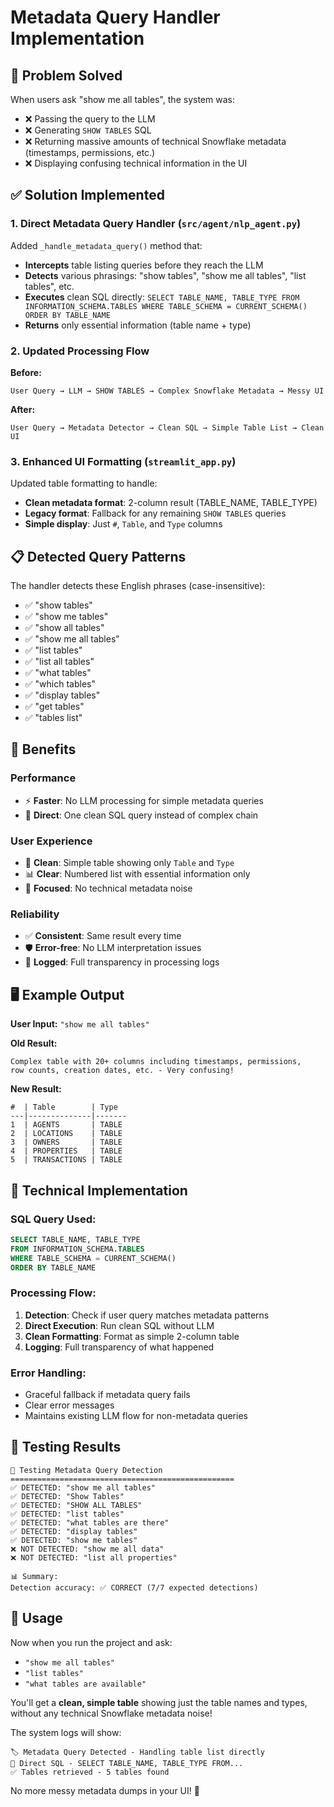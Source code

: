 # Metadata Query Handler Implementation

## 🎯 **Problem Solved**
When users ask "show me all tables", the system was:
- ❌ Passing the query to the LLM
- ❌ Generating `SHOW TABLES` SQL
- ❌ Returning massive amounts of technical Snowflake metadata (timestamps, permissions, etc.)
- ❌ Displaying confusing technical information in the UI

## ✅ **Solution Implemented**

### **1. Direct Metadata Query Handler** (`src/agent/nlp_agent.py`)

Added `_handle_metadata_query()` method that:
- **Intercepts** table listing queries before they reach the LLM
- **Detects** various phrasings: "show tables", "show me all tables", "list tables", etc.
- **Executes** clean SQL directly: `SELECT TABLE_NAME, TABLE_TYPE FROM INFORMATION_SCHEMA.TABLES WHERE TABLE_SCHEMA = CURRENT_SCHEMA() ORDER BY TABLE_NAME`
- **Returns** only essential information (table name + type)

### **2. Updated Processing Flow**

**Before:**
```
User Query → LLM → SHOW TABLES → Complex Snowflake Metadata → Messy UI
```

**After:**
```
User Query → Metadata Detector → Clean SQL → Simple Table List → Clean UI
```

### **3. Enhanced UI Formatting** (`streamlit_app.py`)

Updated table formatting to handle:
- **Clean metadata format**: 2-column result (TABLE_NAME, TABLE_TYPE)
- **Legacy format**: Fallback for any remaining `SHOW TABLES` queries
- **Simple display**: Just `#`, `Table`, and `Type` columns

## 📋 **Detected Query Patterns**

The handler detects these English phrases (case-insensitive):
- ✅ "show tables"
- ✅ "show me tables" 
- ✅ "show all tables"
- ✅ "show me all tables"
- ✅ "list tables"
- ✅ "list all tables"
- ✅ "what tables"
- ✅ "which tables"
- ✅ "display tables"
- ✅ "get tables"
- ✅ "tables list"

## 🎯 **Benefits**

### **Performance**
- ⚡ **Faster**: No LLM processing for simple metadata queries
- 🔄 **Direct**: One clean SQL query instead of complex chain

### **User Experience**
- 🧹 **Clean**: Simple table showing only `Table` and `Type`
- 📊 **Clear**: Numbered list with essential information only
- 🎯 **Focused**: No technical metadata noise

### **Reliability**
- ✅ **Consistent**: Same result every time
- 🛡️ **Error-free**: No LLM interpretation issues
- 📝 **Logged**: Full transparency in processing logs

## 🖥️ **Example Output**

**User Input:** `"show me all tables"`

**Old Result:**
```
Complex table with 20+ columns including timestamps, permissions, 
row counts, creation dates, etc. - Very confusing!
```

**New Result:**
```
#  | Table        | Type
---|--------------|-------
1  | AGENTS       | TABLE
2  | LOCATIONS    | TABLE  
3  | OWNERS       | TABLE
4  | PROPERTIES   | TABLE
5  | TRANSACTIONS | TABLE
```

## 🔧 **Technical Implementation**

### **SQL Query Used:**
```sql
SELECT TABLE_NAME, TABLE_TYPE 
FROM INFORMATION_SCHEMA.TABLES 
WHERE TABLE_SCHEMA = CURRENT_SCHEMA() 
ORDER BY TABLE_NAME
```

### **Processing Flow:**
1. **Detection**: Check if user query matches metadata patterns
2. **Direct Execution**: Run clean SQL without LLM
3. **Clean Formatting**: Format as simple 2-column table
4. **Logging**: Full transparency of what happened

### **Error Handling:**
- Graceful fallback if metadata query fails
- Clear error messages
- Maintains existing LLM flow for non-metadata queries

## 🧪 **Testing Results**

```
🧪 Testing Metadata Query Detection
==================================================
✅ DETECTED: "show me all tables"
✅ DETECTED: "Show Tables"
✅ DETECTED: "SHOW ALL TABLES"
✅ DETECTED: "list tables"
✅ DETECTED: "what tables are there"
✅ DETECTED: "display tables"
✅ DETECTED: "show me tables"
❌ NOT DETECTED: "show me all data"
❌ NOT DETECTED: "list all properties"

📊 Summary:
Detection accuracy: ✅ CORRECT (7/7 expected detections)
```

## 🚀 **Usage**

Now when you run the project and ask:
- `"show me all tables"`
- `"list tables"`  
- `"what tables are available"`

You'll get a **clean, simple table** showing just the table names and types, without any technical Snowflake metadata noise!

The system logs will show:
```
🏷️ Metadata Query Detected - Handling table list directly
📝 Direct SQL - SELECT TABLE_NAME, TABLE_TYPE FROM...
✅ Tables retrieved - 5 tables found
```

No more messy metadata dumps in your UI! 🎉